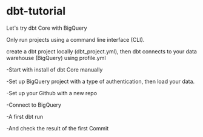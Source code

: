 # dbt-tutorial
Let's try dbt Core with BigQuery

Only run projects using a command line interface (CLI).

create a dbt project locally (dbt_project.yml),
then dbt connects to your data warehouse (BigQuery) using profile.yml

-Start with install of dbt Core manually

-Set up BigQuery project with a type of authentication, then load your data.

-Set up your Github with a new repo

-Connect to BigQuery

-A first dbt run

-And check the result of the first Commit



